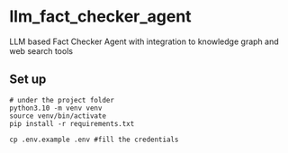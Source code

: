 # llm_fact_checker_agent
LLM based Fact Checker Agent with integration to knowledge graph and web search tools


## Set up 

```
# under the project folder
python3.10 -m venv venv
source venv/bin/activate
pip install -r requirements.txt

cp .env.example .env #fill the credentials
```
